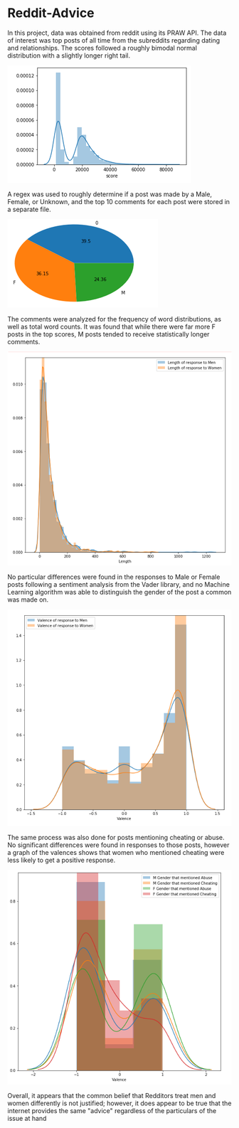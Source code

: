 # Reddit-Advice

In this project, data was obtained from reddit using its PRAW API. The data of interest was top posts of all time from the subreddits regarding dating and relationships.
The scores followed a roughly bimodal normal distribution with a slightly longer right tail.

![scores](https://raw.githubusercontent.com/DanielKond/Reddit-Advice/master/score_plot.PNG)

A regex was used to roughly determine if a post was made by a Male, Female, or Unknown, and the top 10 comments for each post were stored in a separate file.

![pie chart](https://raw.githubusercontent.com/DanielKond/Reddit-Advice/master/pie%20chart.PNG)

The comments were analyzed for the frequency of word distributions, as well as total word counts. It was found that while there were far more F posts in the top scores, M posts tended to receive statistically longer comments.

![response lengths](https://raw.githubusercontent.com/DanielKond/Reddit-Advice/master/response%20length.PNG)

No particular differences were found in the responses to Male or Female posts following a sentiment analysis from the Vader library, and no Machine Learning algorithm was able to distinguish the gender of the post a common was made on.

![valence gender](https://raw.githubusercontent.com/DanielKond/Reddit-Advice/master/Valence%20Gender.PNG)

The same process was also done for posts mentioning cheating or abuse. No significant differences were found in responses to those posts, however a graph of the valences shows that women who mentioned cheating were less likely to get a positive response.

![valence cheat](https://raw.githubusercontent.com/DanielKond/Reddit-Advice/master/Valence%20Cheat.PNG)

Overall, it appears that the common belief that Redditors treat men and women differently is not justified; however, it does appear to be true that the internet provides the same "advice" regardless of the particulars of the issue at hand

